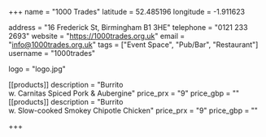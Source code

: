 +++
name = "1000 Trades"
latitude = 52.485196
longitude = -1.911623

address = "16 Frederick St, Birmingham B1 3HE"
telephone = "0121 233 2693"
website = "https://1000trades.org.uk"
email = "info@1000trades.org.uk"
tags = ["Event Space", "Pub/Bar", "Restaurant"]
username = "1000trades"

logo = "logo.jpg"

[[products]] 
description = "Burrito <br/> w. Carnitas Spiced Pork & Aubergine"
price_prx = "9"
price_gbp = ""
[[products]]
description = "Burrito <br/> w. Slow-cooked Smokey Chipotle Chicken" 
price_prx = "9"
price_gbp = ""

+++
